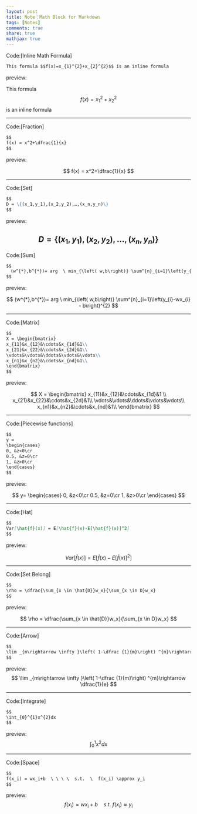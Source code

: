 ```yaml
---
layout: post
title: Note：Math Block for Markdown 
tags: [Notes]
comments: true
share: true
mathjax: true
---
```


Code:[Inline Math Formula]

```markdown
This formula $$f(x)=x_{1}^{2}+x_{2}^{2}$$ is an inline formula
```
preview:

This formula $$f(x)=x_{1}^{2}+x_{2}^{2}$$ is an inline formula

----
Code:[Fraction]
```markdown
$$
f(x) = x^2+\dfrac{1}{x}
$$
```
preview:

$$
f(x) = x^2+\dfrac{1}{x}
$$

----

Code:[Set]

```markdown
$$
D = \{(x_1,y_1),(x_2,y_2),…,(x_n,y_n)\}
$$
```
preview:

$$
D = \{(x_1,y_1),(x_2,y_2),…,(x_n,y_n)\}
$$
----

Code:[Sum]

```markdown
$$
　(w^{*},b^{*})= arg  \ min_{\left( w,b\right)} \sum^{n}_{i=1}\left(y_{i}-wx_{i} - b\right)^{2}
$$
```
preview:

$$
(w^{*},b^{*})= arg  \ min_{\left( w,b\right)} \sum^{n}_{i=1}\left(y_{i}-wx_{i} - b\right)^{2}
$$

----
Code:[Matrix]

```markdown
$$
X = \begin{bmatrix}
x_{11}&x_{12}&\cdots&x_{1d}&1\\
x_{21}&x_{22}&\cdots&x_{2d}&1\\
\vdots&\vdots&\ddots&\vdots&\vdots\\
x_{n1}&x_{n2}&\cdots&x_{nd}&1\\
\end{bmatrix}
$$
```
preview:

$$
X = 
\begin{bmatrix}
x_{11}&x_{12}&\cdots&x_{1d}&1 \\
x_{21}&x_{22}&\cdots&x_{2d}&1\\
\vdots&\vdots&\ddots&\vdots&\vdots\\
x_{n1}&x_{n2}&\cdots&x_{nd}&1\\
\end{bmatrix}
$$

----
Code:[Piecewise functions]

```markdown
$$
y = 
\begin{cases}
0, &z<0\cr
0.5, &z=0\cr
1, &z>0\cr
\end{cases}
$$
```
preview:

$$
y=
\begin{cases}
0, &z<0\cr
0.5, &z=0\cr
1, &z>0\cr
\end{cases}
$$

----
Code:[Hat]

```markdown
$$
Var[\hat{f}(x)] = E[\hat{f}(x)-E[\hat{f}(x)]^2]
$$
```
preview:

$$
Var[\hat{f}(x)] = E[\hat{f}(x)-E[\hat{f}(x)]^2]
$$

----
Code:[Set Belong]

```markdown
$$
\rho = \dfrac{\sum_{x \in \hat{D}}w_x}{\sum_{x \in D}w_x}
$$
```
preview:

$$
\rho = \dfrac{\sum_{x \in \hat{D}}w_x}{\sum_{x \in D}w_x}
$$

----
Code:[Arrow]

```markdown
$$
\lim _{m\rightarrow \infty }\left( 1-\dfrac {1}{m}\right) ^{m}\rightarrow \dfrac{1}{e}
$$
```
preview:
$$
\lim _{m\rightarrow \infty }\left( 1-\dfrac {1}{m}\right) ^{m}\rightarrow \dfrac{1}{e}
$$

----
Code:[Integrate]

```markdown
$$
\int_{0}^{1}x^{2}dx
$$
```
preview:
$$
\int_{0}^{1}x^{2}dx
$$



----

Code:[Space]

```markdown
$$
f(x_i) = wx_i+b  \ \ \ \  s.t.  \  f(x_i) \approx y_i
$$
```
preview:
$$
f(x_i) = wx_i+b  \ \ \ \  s.t.  \  f(x_i) \approx y_i
$$



